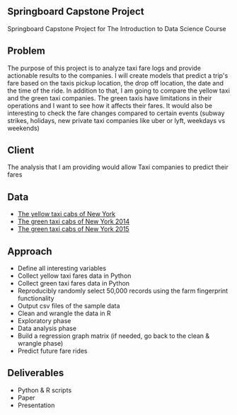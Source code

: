 Springboard Capstone Project
----------------------------

Springboard Capstone Project for The Introduction to Data Science Course

Problem
-------

The purpose of this project is to analyze taxi fare logs and provide
actionable results to the companies. I will create models that predict a
trip's fare based on the taxis pickup location, the drop off location,
the date and the time of the ride. In addition to that, I am going to
compare the yellow taxi and the green taxi companies. The green taxis
have limitations in their operations and I want to see how it affects
their fares. It would also be interesting to check the fare changes
compared to certain events (subway strikes, holidays, new private taxi
companies like uber or lyft, weekdays vs weekends)

Client
------

The analysis that I am providing would allow Taxi companies to predict
their fares

Data
----

-   [The yellow taxi cabs of New
    York](https://bigquery.cloud.google.com/table/nyc-tlc:yellow.trips?pli=1)
-   [The green taxi cabs of New York
    2014](https://bigquery.cloud.google.com/table/nyc-tlc:green.trips_2014?pli=1)
-   [The green taxi cabs of New York
    2015](https://bigquery.cloud.google.com/table/nyc-tlc:green.trips_2015?pli=1)

Approach
--------

-   Define all interesting variables
-   Collect yellow taxi fares data in Python
-   Collect green taxi fares data in Python
-   Reproducibly randomly select 50,000 records using the farm
    fingerprint functionality
-   Output csv files of the sample data
-   Clean and wrangle the data in R
-   Exploratory phase
-   Data analysis phase
-   Build a regression graph matrix (if needed, go back to the clean &
    wrangle phase)
-   Predict future fare rides

Deliverables
------------

-   Python & R scripts
-   Paper
-   Presentation
